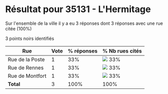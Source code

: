 # Résultat pour 35131 - L'Hermitage

Sur l'ensemble de la ville il y a eu 3 réponses dont 3 réponses avec une rue citée (100%)

3 points noirs identifiés

| Rue | Vote | % réponses | % Nb rues cités|
|-----|------|------------|----------------|
| Rue de la Poste | 1 | 33% | <img src="../../img/bar_33.gif" />&nbsp;33%|
| Rue de Rennes | 1 | 33% | <img src="../../img/bar_33.gif" />&nbsp;33%|
| Rue de Montfort | 1 | 33% | <img src="../../img/bar_33.gif" />&nbsp;33%|
| **Total** | 3 | 100% | 100%|
